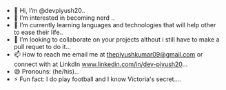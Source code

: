 - 👋 Hi, I’m @devpiyush20..
- 👀 I’m interested in becoming nerd ..
- 🌱 I’m currently learning languages and technologies that will help other to ease their life..
- 💞️ I’m looking to collaborate on your projects althout i still have to make a pull requet to do it...
- 📫 How to reach me email me at thepiyushkumar09@gmail.com or connect with at LinkdIn www.linkedin.com/in/dev-piyush20...
- 😄 Pronouns: (he/his)...
- ⚡ Fun fact: I do play football and I know Victoria's secret....

<!---
devpiyush20/devpiyush20 is a ✨ special ✨ repository because its `README.md` (this file) appears on your GitHub profile.
You can click the Preview link to take a look at your changes.
--->
